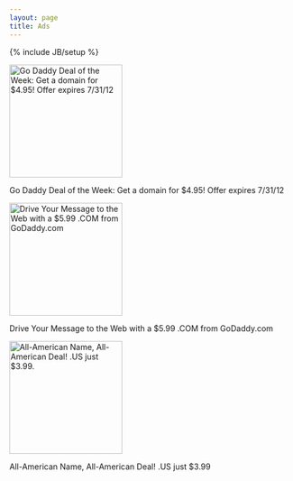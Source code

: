 ```yaml
---
layout: page
title: Ads
---
```

{% include JB/setup %}

<div class="row">
  <div class="span4">
    <a target="_blank" href="http://affiliate.godaddy.com/redirect/DBB57CF72165AC248DBC811657F3B01F09057F66F349FF101E0B15B32849AA563E077B6BC20F2C52386A35823FE225B616A843F8E1A8DB592FA07CD2E6A8A71B"><img src="http://affiliate.godaddy.com/ads/DBB57CF72165AC248DBC811657F3B01F09057F66F349FF101E0B15B32849AA563E077B6BC20F2C52386A35823FE225B616A843F8E1A8DB592FA07CD2E6A8A71B" border="0" width="200"  height="200" alt="Go Daddy Deal of the Week: Get a domain for $4.95! Offer expires 7/31/12"/></a>
    <p>Go Daddy Deal of the Week: Get a domain for $4.95! Offer expires 7/31/12</p>
  </div>
  
  <div class="span4">
    <a target="_blank" href="http://affiliate.godaddy.com/redirect/22825AEC379F39D6107B36E94A84FF60334522068D138D431891E6BCDB12C612A273F4514927073DF7D26DD09444B36B930902F95FDEB35BA22857B9F8365971"><img src="http://affiliate.godaddy.com/ads/22825AEC379F39D6107B36E94A84FF60334522068D138D431891E6BCDB12C612A273F4514927073DF7D26DD09444B36B930902F95FDEB35BA22857B9F8365971" border="0" width="200"  height="200" alt="Drive Your Message to the Web with a $5.99 .COM from GoDaddy.com"/></a>
    <p>Drive Your Message to the Web with a $5.99 .COM from GoDaddy.com</p>
  </div>
  
  <div class="span4">
    <a target="_blank" href="http://affiliate.godaddy.com/redirect/FCC8C948C59270FA70145E6E631A08A183AF506A8C0FDD0C0B102B867189A43C9F12C57500C2CB7FA86E8E521F36243C910D151048F42A22CA0EBD4E5925F1A1"><img src="http://affiliate.godaddy.com/ads/FCC8C948C59270FA70145E6E631A08A183AF506A8C0FDD0C0B102B867189A43C9F12C57500C2CB7FA86E8E521F36243C910D151048F42A22CA0EBD4E5925F1A1" border="0" width="200"  height="200" alt="All-American Name, All-American Deal! .US just $3.99."/></a>
    <p>All-American Name, All-American Deal! .US just $3.99</p>
  </div>
</div>
